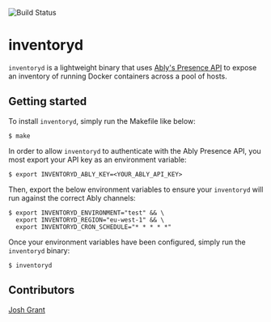 ![Build Status](https://github.com/j0shgrant/inventoryd/actions/workflows/main.yml/badge.svg)

# inventoryd
`inventoryd` is a lightweight binary that uses [Ably's Presence API](https://ably.com/documentation/core-features/presence) to expose an inventory of running Docker containers across a pool of hosts.

## Getting started
To install `inventoryd`, simply run the Makefile like below:
```shell
$ make
```
In order to allow `inventoryd` to authenticate with the Ably Presence API, you most export your API key as an environment variable:
```shell
$ export INVENTORYD_ABLY_KEY=<YOUR_ABLY_API_KEY>
```
Then, export the below environment variables to ensure your `inventoryd` will run against the correct Ably channels:
```shell
$ export INVENTORYD_ENVIRONMENT="test" && \
  export INVENTORYD_REGION="eu-west-1" && \
  export INVENTORYD_CRON_SCHEDULE="* * * * *"
```

Once your environment variables have been configured, simply run the `inventoryd` binary:
```shell
$ inventoryd
```

## Contributors
[Josh Grant](https://github.com/j0shgrant)